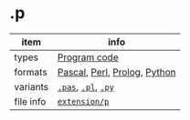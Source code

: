 

# .p

item | info
--- | ---
types | [Program code](../dataTypes/programCode.md)
formats | [Pascal](../fileFormats/pascal.md), [Perl](../fileFormats/perl.md), [Prolog](../fileFormats/prolog.md), [Python](../fileFormats/python.md)
variants | [`.pas`](../extensions/pas.md), [`.pl`](../extensions/pl.md), [`.py`](../extensions/py.md)
file info | [`extension/p`]({{fileinfo}}/p)



